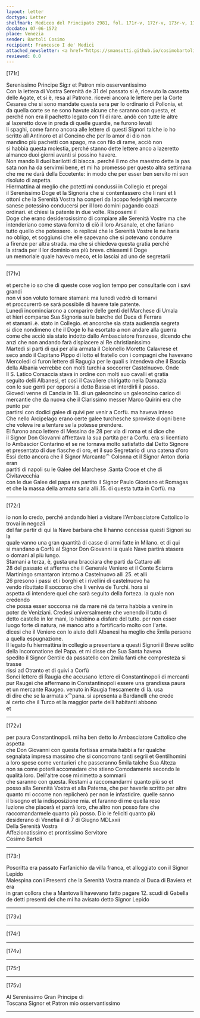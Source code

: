 ```yaml
---
layout: letter
doctype: Letter
shelfmark: Mediceo del Principato 2981, fol. 171r-v, 172r-v, 173r-v, 174r-v, 175r-v
docdate: 07-06-1572
place: Venezia
sender: Bartoli Cosimo
recipient: Francesco I de' Medici
attached_newsletter: <a href="https://smansutti.github.io/cosimobartoli/texts/3081_073/">3081_073</a>
reviewed: 0.0
---
```


[171r]  
  
  
Serenissimo Principe Sig:r et Patron mio osservantissimo  
Con la lettera di Vostra Serenità de 31 del passato si è, ricevuto la cassetta  
delle Agate, et si è, resa al Patrone. ricevei ancora le lettere per la Corte  
Cesarea che si sono mandate questa sera per lo ordinario di Pollonia, et  
da quella corte se ne sono havute alcune che saranno con questa, et  
perché non era il pachetto legato con fil di rare. andò con tutte le altre  
al lazeretto dove in preda di quelle guardie, ne furono levati  
li spaghi, come fanno ancora alle lettere di questi Signori talche io ho  
scritto all Antinoro et al Concino che per lo amor di dio non  
mandino più pachetti con spago, ma con filo di rame, acciò non  
si habbia questa molestia, perché stanno dette lettere anco a lazeretto  
almanco duoi giorni avanti si possino havere.  
Non mando li duoi barilotti di biacca. perché il mo che maestro dette la pas  
sata non ha da servirmi bene, et mi ha promesso per questo altra settimana  
che me ne darà della Eccetente: in modo che per esser ben servito mi son  
risoluto di aspetta.  
Hiermattina al meglio che potetti mi condussi in Collegio et pregai  
il Serenissimo Doge et la Signoria che si contentassero che li rani et li  
ottoni che la Serenità Vostra ha conperi da Iacopo federighi mercante  
sanese potessino conducersi per il loro domini pagando coazi  
ordinari. et chiesi la patente in due volte. Risposemi il  
Doge che erano desiderosissimo di compiare alle Serenità Vostre ma che  
intenderiano come stava fornito di ciò il loro Arsanale, et che fariano  
tutto quello che potessero. io replicai che le Serenità Vostre le ne haria  
no obligo, et soggiunsi che elle sapevano che si potevano condurre  
a firenze per altra strada. ma che si chiedeva questa gratia perché  
la strada per il lor dominio era più breve. chiesemi il Doge  
un memoriale quale havevo meco, et lo lasciai ad uno de segretarii  
  
---  

[171v]  
  
  
et perche io so che di queste cose voglion tempo per consultarle con i savi grandi  
non vi son voluto tornare stamani: ma lunedì vedrò di tornarvi  
et proccurerrò se sarà possibile di havere tale patente.  
Lunedì incominciarono a comparire delle genti del Marchese di Umala  
et hieri comparse Sua Signoria su le barche del Duca di Ferrara  
et stamani .è. stato in Collegio. et ancorche sia stata audienzia segreta  
si dice nondimeno che il Doge lo ha esortato a non andare alla guerra  
come che acciò sia stato indotto dallo Ambasciatore franzese, dicendo che  
anzi che non andando farà dispiacere al Re christianissimo  
Martedì si partì di qui per alla armata il Colonello Moretto Calavrese et  
seco andò il Capitano Pippo di lotto el fratello con i compagni che havevano  
Mercoledi ci furon lettere di Ragugia per le quali s intendeva che il Bascia  
della Albania verrebbe con molti turchi a soccorrer Castelnuovo. Onde  
Il S. Latico Corsaccia stava in ordine con molti suo cavalli et gratia  
seguito delli Albanesi, et così il Cavaliere chirigatto nella Damazia  
con le sue genti per opporsi a detto Bassa et interdirli il passo.  
Giovedi venne di Candia in 18. di un galeoncino un galeoncino carico di  
mercantie che da nuova che il Clarissimo messer Marco Quirini era che punto per  
partirsi con dodici galee di quivi per venir a Corfù. ma haveva inteso  
Che nello Arcipelago erano certe galee turchesche sproviste d ogni bene  
che voleva ire a tentare se la potesse prendere.  
Ei furono anco lettere di Messina de 28 per via di roma et si dice che  
il Signor Don Giovanni affrettava la sua partita per a Corfu. era si licentiato  
lo Ambascior Contarino et se ne tornava molto satisfatto dal Detto Signore  
et presentato di due fiasche di oro, et il suo Segretario di una catena d'oro  
Essi detto ancora che il Signor Marcanto⁀ Colonna et il Signor Anton doria eran  
partiti di napoli su le Galee del Marchese .Santa Croce et che di Civitavecchia  
con le due Galee del papa era partito il Signor Paulo Giordano et Romagas  
et che la massa della armata saria alli .15. di questa tutta in Corfù. ma  
  
---  

[172r]  
  
  
io non lo credo, perché andando hieri a visitare l'Ambasciatore Cattolico lo trovai in negozii  
del far partir di qui la Nave barbara che li hanno concessa questi Signori su la  
quale vanno una gran quantità di casse di armi fatte in Milano. et di qui  
si mandano a Corfù al Signor Don Giovanni la quale Nave partirà stasera  
o domani al più lungo.  
Stamani a terza, è, gusta una bracciara che partì da Cattaro alli  
28 del passato et afferma che il Generale Veniero et il Conte Sciarra  
Martiningo smantaron intorno a Castelnuovo alli 25. et alli  
26 presono i passi et i borghi et i rivellini di castelnuovo ha  
vendo ributtato il soccorso che li veniva de Turchi. hora si  
aspetta di intendere quel che sarà seguito della forteza. la quale non credendo  
che possa esser soccorsa né da mare né da terra habbia a venire in  
poter de Veniziani. Credesi universalmente che venendo il tutto di  
detto castello in lor mani, lo habbino a disfare del tutto. per non esser  
luogo forte di natura, né manco atto a fortificarlo molto con l'arte.  
dicesi che il Veniero con lo aiuto delli Albanesi ha meglio che x̅mila persone  
a quella espugnazione.  
Il legato fu hiermattina in collegio a presentare a questi Signori il Breve solito  
della Incoronatione del Papa. et mi disse che Sua Santa haveva  
spedito il Signor Gentile da passatello con 2mila fanti che compresteza si trasse  
rissi ad Otranto et di quivi a Corfù  
Sonci lettere di Raugia che accusano lettere di Constantinopoli di mercanti  
pur Raugei che affermano in Constantinopoli essere una grandissa paura  
et un mercante Raugeo. venuto in Raugia frescamente di là. usa  
di dire che se la armata x⁀pana. si apresenta a Bardanelli che crede  
al certo che il Turco et la maggior parte delli habitanti abbono  
et  
  
---  

[172v]  
  
  
per paura Constantinopoli. mi ha ben detto lo Ambasciatore Cattolico che aspetta  
che Don Giovanni con questa fortissa armata habbi a far qualche  
segnalata impresa massimo che si concorrono tanti segrii et Gentilhomini  
a loro spese come venturieri che passeranno 5mila talche Sua Alteza  
non sa come poterli accomadare che stieno Comodamente secondo le  
qualità loro. Dell'altre cose mi rimetto a sommarii  
che saranno con questa. Restami a raccomandarmi quanto più so et  
posso alla Serenità Vostra et alla Paterna, che per haverle scritto per altre  
quanto mi occorre non replicherò per non le infastidire. quelle sanno  
il bisogno et la indisposizione mia. et faranno di me quella reso  
luzione che piacerà et parrà loro, che altro non posso fare che  
raccomandarmele quanto più posso. Dio le feliciti quanto più  
desiderano di Venetia il di 7 di Giugno MDLxxii  
Della Serenità Vostra  
Affezionatissimo et prontissimo Servitore  
Cosimo Bartoli  
  
---  

[173r]  
  
  
Poscritta era passato Farfanichio da villa franca, et alloggiato con il Signor Lepido  
Malespina con i Presenti che la Serenità Vostra manda al Duca di Baviera et era  
in gran collora che a Mantova li havevano fatto pagare 12. scudi di Gabella  
de detti presenti del che mi ha avisato detto Signor Lepido  
  
---  

[173v]  
  
  
  
---  

[174r]  
  
  
  
---  

[174v]  
  
  
  
---  

[175r]  
  
  
  
---  

[175v]  
  
  
Al Serenissimo Gran Principe di  
Toscana Signor et Patron mio osservantissimo  
  
---  

